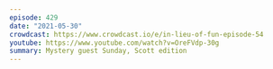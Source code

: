 ```yaml
---
episode: 429
date: "2021-05-30"
crowdcast: https://www.crowdcast.io/e/in-lieu-of-fun-episode-54
youtube: https://www.youtube.com/watch?v=OreFVdp-30g
summary: Mystery guest Sunday, Scott edition
---
```


